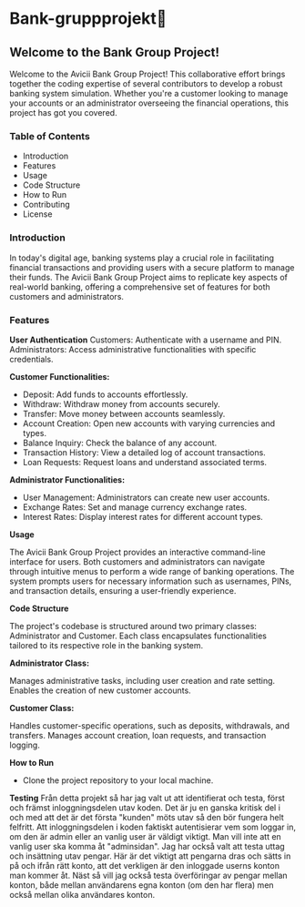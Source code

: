 # Bank-gruppprojekt🏦

## Welcome to the Bank Group Project!

Welcome to the Avicii Bank Group Project! This collaborative effort brings together the coding expertise of several contributors to develop a robust banking system simulation. Whether you're a customer looking to manage your accounts or an administrator overseeing the financial operations, this project has got you covered.

### Table of Contents
- Introduction
- Features
- Usage
- Code Structure
- How to Run
- Contributing
 - License
  
### Introduction
In today's digital age, banking systems play a crucial role in facilitating financial transactions and providing users with a secure platform to manage their funds. The Avicii Bank Group Project aims to replicate key aspects of real-world banking, offering a comprehensive set of features for both customers and administrators.

### Features
**User Authentication**
Customers: Authenticate with a username and PIN.
Administrators: Access administrative functionalities with specific credentials.

**Customer Functionalities:**
- Deposit: Add funds to accounts effortlessly.
- Withdraw: Withdraw money from accounts securely.
- Transfer: Move money between accounts seamlessly.
- Account Creation: Open new accounts with varying currencies and types.
- Balance Inquiry: Check the balance of any account.
- Transaction History: View a detailed log of account transactions.
- Loan Requests: Request loans and understand associated terms.
  
**Administrator Functionalities:**
- User Management: Administrators can create new user accounts.
- Exchange Rates: Set and manage currency exchange rates.
- Interest Rates: Display interest rates for different account types.
  
**Usage**

The Avicii Bank Group Project provides an interactive command-line interface for users. Both customers and administrators can navigate through intuitive menus to perform a wide range of banking operations. The system prompts users for necessary information such as usernames, PINs, and transaction details, ensuring a user-friendly experience.

**Code Structure**

The project's codebase is structured around two primary classes: Administrator and Customer. Each class encapsulates functionalities tailored to its respective role in the banking system.

**Administrator Class:**

Manages administrative tasks, including user creation and rate setting.
Enables the creation of new customer accounts.

**Customer Class:**

Handles customer-specific operations, such as deposits, withdrawals, and transfers.
Manages account creation, loan requests, and transaction logging.

**How to Run**
- Clone the project repository to your local machine.


**Testing**
Från detta projekt så har jag valt ut att identifierat  och testa, först och främst inloggningsdelen utav koden. Det är ju en ganska kritisk del i och med att det är det första "kunden" möts utav så den bör fungera helt felfritt. Att inloggningsdelen i koden faktiskt autentisierar vem som loggar in, om den är admin eller an vanlig user är väldigt viktigt.
Man vill inte att en vanlig user ska komma åt "adminsidan". 
Jag har också valt att testa uttag och insättning utav pengar. Här är det viktigt att pengarna dras och sätts in på och ifrån rätt konto, att det verkligen är den inloggade userns konton man kommer åt. 
Näst så vill jag också testa överföringar av pengar mellan konton, både mellan användarens egna konton (om den har flera) men också mellan olika användares konton. 




